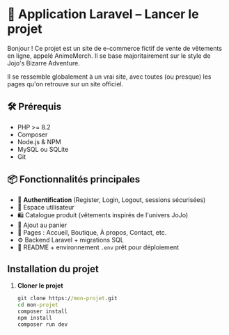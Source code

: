 # 🚀 Application Laravel – Lancer le projet

Bonjour ! Ce projet est un site de e-commerce fictif de vente de vêtements en ligne, appelé AnimeMerch.
Il se base majoritairement sur le style de Jojo's Bizarre Adventure.

Il se ressemble globalement à un vrai site, avec toutes (ou presque) les pages qu'on retrouve sur un site officiel.

## 🛠 Prérequis

- PHP >= 8.2
- Composer
- Node.js & NPM
- MySQL ou SQLite
- Git

## 📦 Fonctionnalités principales

- 🔐 **Authentification** (Register, Login, Logout, sessions sécurisées)
- 👤 Espace utilisateur
- 🛍️ Catalogue produit (vêtements inspirés de l'univers JoJo)
- 🧺 Ajout au panier
- 📝 Pages : Accueil, Boutique, À propos, Contact, etc.
- ⚙️ Backend Laravel + migrations SQL
- 📄 README + environnement `.env` prêt pour déploiement

## Installation du projet

1. **Cloner le projet**

    ```cmd
    git clone https://mon-projet.git
    cd mon-projet
    composer install
    npm install
    composer run dev
    ```
